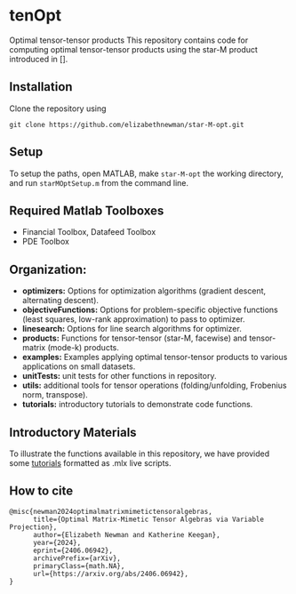 # tenOpt
Optimal tensor-tensor products
This repository contains code for computing optimal tensor-tensor products using the star-M product introduced in []. 

## Installation

Clone the repository using
```
git clone https://github.com/elizabethnewman/star-M-opt.git
```

## Setup

To setup the paths, open MATLAB, make ```star-M-opt``` the working directory, and run ```starMOptSetup.m``` from the command line.


## Required Matlab Toolboxes

* Financial Toolbox, Datafeed Toolbox
* PDE Toolbox

## Organization:

- **optimizers:** Options for optimization algorithms (gradient descent, alternating descent).
- **objectiveFunctions:** Options for problem-specific objective functions (least squares, low-rank approximation) to pass to optimizer.
- **linesearch:** Options for line search algorithms for optimizer.
- **products:** Functions for tensor-tensor (star-M, facewise) and tensor-matrix (mode-k) products.
- **examples:** Examples applying optimal tensor-tensor products to various applications on small datasets.
- **unitTests:** unit tests for other functions in repository.
- **utils:** additional tools for tensor operations (folding/unfolding, Frobenius norm, transpose).
- **tutorials:** introductory tutorials to demonstrate code functions.

## Introductory Materials

To illustrate the functions available in this repository, we have provided some [tutorials](tutorials) formatted as .mlx live scripts.

## How to cite

```
@misc{newman2024optimalmatrixmimetictensoralgebras,
      title={Optimal Matrix-Mimetic Tensor Algebras via Variable Projection}, 
      author={Elizabeth Newman and Katherine Keegan},
      year={2024},
      eprint={2406.06942},
      archivePrefix={arXiv},
      primaryClass={math.NA},
      url={https://arxiv.org/abs/2406.06942}, 
}
```

